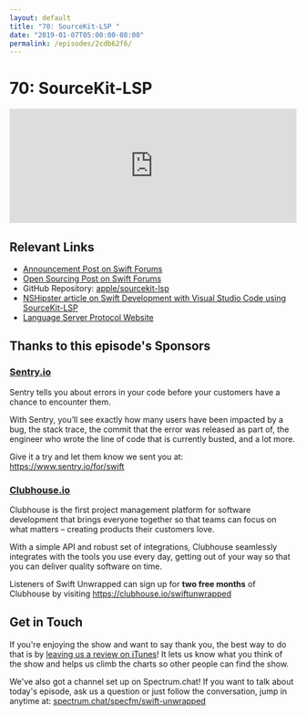 ```yaml
---
layout: default
title: "70: SourceKit-LSP "
date: "2019-01-07T05:00:00-08:00"
permalink: /episodes/2cdb62f6/
---
```


# 70: SourceKit-LSP 

<iframe frameBorder="0" height="200px" scrolling="no" seamless src="https://player.simplecast.com/8cdd945e-9641-42a4-a8ba-7b79fc8f3404" width="100%"></iframe>

## Relevant Links

* [Announcement Post on Swift Forums](https://forums.swift.org/t/new-lsp-language-service-supporting-swift-and-c-family-languages-for-any-editor-and-platform/17024)
* [Open Sourcing Post on Swift Forums](https://forums.swift.org/t/introducing-sourcekit-lsp/17964)
* GitHub Repository: [apple/sourcekit-lsp](https://github.com/apple/sourcekit-lsp)
* [NSHipster article on Swift Development with Visual Studio Code using SourceKit-LSP](https://nshipster.com/vscode)
* [Language Server Protocol Website](https://microsoft.github.io/language-server-protocol)

## Thanks to this episode's Sponsors

### [Sentry.io](https://www.sentry.io/for/swift)

Sentry tells you about errors in your code before your customers have a chance to encounter them. 

With Sentry, you’ll see exactly how many users have been impacted by a bug, the stack trace, the commit that the error was released as part of, the engineer who wrote the line of code that is currently busted, and a lot more. 

Give it a try and let them know we sent you at: https://www.sentry.io/for/swift

### [Clubhouse.io](https://clubhouse.io/swiftunwrapped)

Clubhouse is the first project management platform for software development that brings everyone together so that teams can focus on what matters – creating products their customers love. 

With a simple API and robust set of integrations, Clubhouse seamlessly integrates with the tools you use every day, getting out of your way so that you can deliver quality software on time. 

Listeners of Swift Unwrapped can sign up for **two free months** of Clubhouse by visiting https://clubhouse.io/swiftunwrapped 

## Get in Touch

If you're enjoying the show and want to say thank you, the best way to do that is by [leaving us a review on iTunes](https://itunes.apple.com/us/podcast/swift-unwrapped/id1209817203?mt=2)! It lets us know what you think of the show and helps us climb the charts so other people can find the show.

We've also got a channel set up on Spectrum.chat! If you want to talk about today's episode, ask us a question or just follow the conversation, jump in anytime at: [spectrum.chat/specfm/swift-unwrapped](https://spectrum.chat/specfm/swift-unwrapped)
